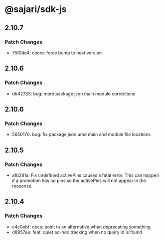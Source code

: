 # @sajari/sdk-js

## 2.10.7

### Patch Changes

- 75f0de4: chore: force bump to next version

## 2.10.6

### Patch Changes

- db42733: bug: more package json main module corrections

## 2.10.6

### Patch Changes

- 5650170: bug: fix package json umd main and module file locations

## 2.10.5

### Patch Changes

- a1b281a: Fix undefined activePins causes a fatal error. This can happen if a promotion has no pins so the activePins will not appear in the response.

## 2.10.4

### Patch Changes

- c4c0ebf: docs: point to an alternative when deprecating something
- d8957ae: feat: quiet ad-hoc tracking when no query id is found
